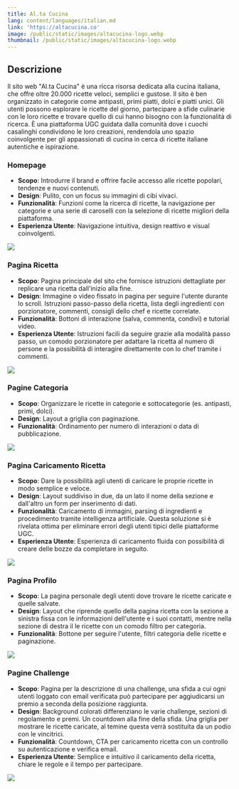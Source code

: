 ```yaml
---
title: Al.ta Cucina
lang: content/languages/italian.md
link: 'https://altacucina.co'
image: /public/static/images/altacucina-logo.webp
thumbnail: /public/static/images/altacucina-logo.webp
---
```


## Descrizione

Il sito web "Al.ta Cucina" è una ricca risorsa dedicata alla cucina italiana, che offre oltre 20.000 ricette veloci, semplici e gustose. Il sito è ben organizzato in categorie come antipasti, primi piatti, dolci e piatti unici. Gli utenti possono esplorare le ricette del giorno, partecipare a sfide culinarie con le loro ricette e trovare quello di cui hanno bisogno con la funzionalità di ricerca. È una piattaforma UGC guidata dalla comunità dove i cuochi casalinghi condividono le loro creazioni, rendendola uno spazio coinvolgente per gli appassionati di cucina in cerca di ricette italiane autentiche e ispirazione.

### Homepage

* **Scopo**: Introdurre il brand e offrire facile accesso alle ricette popolari, tendenze e nuovi contenuti.
* **Design**: Pulito, con un focus su immagini di cibi vivaci.
* **Funzionalità**: Funzioni come la ricerca di ricette, la navigazione per categorie e una serie di caroselli con la selezione di ricette migliori della piattaforma.
* **Esperienza Utente**: Navigazione intuitiva, design reattivo e visual coinvolgenti.

![](/static/images/altacucina-homepage.webp)

### Pagina Ricetta

* **Scopo**: Pagina principale del sito che fornisce istruzioni dettagliate per replicare una ricetta dall'inizio alla fine.
* **Design**: Immagine o video fissato in pagina per seguire l'utente durante lo scroll. Istruzioni passo-passo della ricetta, lista degli ingredienti con porzionatore, commenti, consigli dello chef e ricette correlate.
* **Funzionalità**: Bottoni di interazione (salva, commenta, condivi) e tutorial video.
* **Esperienza Utente**: Istruzioni facili da seguire grazie alla modalità passo passo, un comodo porzionatore per adattare la ricetta al numero di persone e la possibilità di interagire direttamente con lo chef tramite i commenti.

![](/static/images/altacucina-ricetta.webp)

### Pagine Categoria

* **Scopo**: Organizzare le ricette in categorie e sottocategorie (es. antipasti, primi, dolci).
* **Design**: Layout a griglia con paginazione.
* **Funzionalità**: Ordinamento per numero di interazioni o data di pubblicazione.

![](/static/images/altacucina-categoria.webp)

### Pagina Caricamento Ricetta

* **Scopo**: Dare la possibilità agli utenti di caricare le proprie ricette in modo semplice e veloce.
* **Design**: Layout suddiviso in due, da un lato il nome della sezione e dall'altro un form per inserimento di dati.
* **Funzionalità**: Caricamento di immagini, parsing di ingredienti e procedimento tramite intelligenza artificiale. Questa soluzione si è rivelata ottima per eliminare errori degli utenti tipici delle piattaforme UGC.
* **Esperienza Utente**: Esperienza di caricamento fluida con possibilità di creare delle bozze da completare in seguito.

![](/static/images/altacucina-caricamento.webp)

### Pagina Profilo

* **Scopo**: La pagina personale degli utenti dove trovare le ricette caricate e quelle salvate.
* **Design**: Layout che riprende quello della pagina ricetta con la sezione a sinistra fissa con le informazioni dell'utente e i suoi contatti, mentre nella sezione di destra il le ricette con un comodo filtro per categoria.
* **Funzionalità**: Bottone per seguire l'utente, filtri categoria delle ricette e paginazione.

![](/static/images/altacucina-profilo.webp)

### Pagine Challenge

* **Scopo**: Pagina per la descrizione di una challenge, una sfida a cui ogni utenti loggato con email verificata può partecipare per aggiudicarsi un premio a seconda della posizione raggiunta.
* **Design**: Background colorati differenziano le varie challenge, sezioni di regolamento e premi. Un countdown alla fine della sfida. Una griglia per mostrare le ricette caricate, al temine questa verrà sostituita da un podio con le vincitrici.
* **Funzionalità**: Countdown, CTA per caricamento ricetta con un controllo su autenticazione e verifica email.
* **Esperienza Utente**: Semplice e intuitivo il caricamento della ricetta, chiare le regole e il tempo per partecipare.

![](/static/images/altacucina-challenge.webp)
